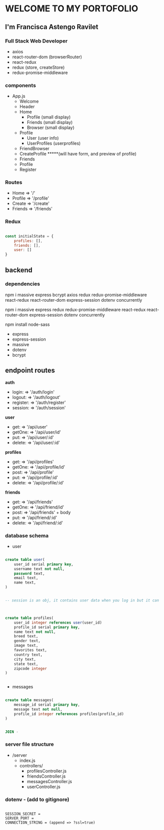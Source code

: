 # WELCOME TO MY PORTOFOLIO

## I'm Francisca Astengo Ravilet

### Full Stack Web Developer

- axios
- react-router-dom (browserRouter)
- react-redux 
- redux (store, createStore)
- redux-promise-middleware

### components

- App.js
    - Welcome
    - Header
    - Home 
        - Profile (small display)
        - Friends (small display)
        - Browser (small display)
    - Profile
        - User (user info)
        - UserProfiles (userprofiles)
    - FriendBrowser
    - CreateProfile 
    *****(will have form, and preview of profile)
    - Friends
    - Profile
    - Register




### Routes

- Home => '/'
- Profile => '/profile'
- Create => '/create'
- Friends => '/friends'

### Redux

```js

const initialState = {
    profiles: [],
    friends: [],
    user: []
}

```

## backend

### dependencies

npm i massive express bcrypt axios redux redux-promise-middleware react-redux react-router-dom express-session dotenv concurrently

npm i massive express redux redux-promise-middleware react-redux react-router-dom express-session dotenv 
concurrently

npm install node-sass

- express
- express-session
- massive
- dotenv
- bcrypt

## endpoint routes 


**auth**

- login: => '/auth/login'
- logout: => '/auth/logout'
- register: => '/auth/register'
- session: => '/auth/session'

**user**

- get: => '/api/user'
- getOne: => '/api/user/id'
- put: => '/api/user/:id'
- delete: => '/api/user/:id'

**profiles**

- get: => '/api/profiles'
- getOne: => '/api/profile/id'
- post: => '/api/profile'
- put: => '/api/profile/:id'
- delete: => '/api/profile/:id'

**friends**

- get: => '/api/friends'
- getOne: => '/api/friend/id'
- post: => '/api/friends' + body
- put: => '/api/friend/:id'
- delete: => '/api/friend/:id'




### database schema

- user
```sql

create table user(
    user_id serial primary key,
    username text not null,
    password text,
    email text,
    name text,
)


-- session is an obj, it contains user data when you log in but it can also contain which dog I will be selecting 



create table profiles(
    user_id integer references user(user_id)
    profile_id serial primary key,
    name text not null,
    breed text,
    gender text,
    image text,
    favorites text,
    country text,
    city text,
    state text,
    zipcode integer
)



```


- messages


```sql

create table messages(
    message_id serial primary key,
    message text not null,
    profile_id integer references profiles(profile_id)
)


JOIN - 

```

### server file structure 

- /server
    - index.js
    - controllers/
        - profilesController.js
        - friendsController.js
        - messagesController.js
        - userController.js

### dotenv - (add to gitignore)
```text

SESSION_SECRET = 
SERVER_PORT = 
CONNECTION_STRING = (append => ?ssl=true)

```

